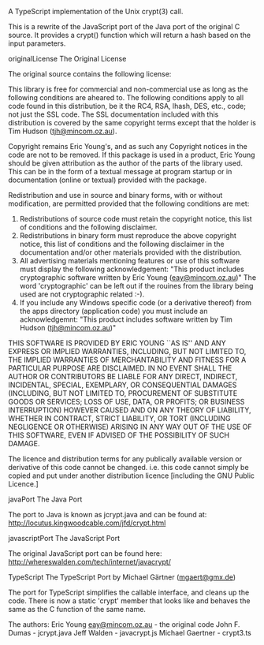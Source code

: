 A TypeScript implementation of the Unix crypt(3) call.

This is a rewrite of the JavaScript port of the Java port of the original C source. It provides a crypt() function which will return a hash based on the input parameters.

originalLicense The Original License

The original source contains the following license:

This library is free for commercial and non-commercial use as long as the following conditions are aheared to. The following conditions apply to all code found in this distribution, be it the RC4, RSA, lhash, DES, etc., code; not just the SSL code. The SSL documentation included with this distribution is covered by the same copyright terms except that the holder is Tim Hudson (tjh@mincom.oz.au).

Copyright remains Eric Young's, and as such any Copyright notices in the code are not to be removed. If this package is used in a product, Eric Young should be given attribution as the author of the parts of the library used. This can be in the form of a textual message at program startup or in documentation (online or textual) provided with the package.

Redistribution and use in source and binary forms, with or without modification, are permitted provided that the following conditions are met:
1. Redistributions of source code must retain the copyright
   notice, this list of conditions and the following disclaimer.
2. Redistributions in binary form must reproduce the above copyright
   notice, this list of conditions and the following disclaimer in the
   documentation and/or other materials provided with the distribution.
3. All advertising materials mentioning features or use of this software must display the following acknowledgement:
   "This product includes cryptographic software written by Eric Young (eay@mincom.oz.au)"
   The word 'cryptographic' can be left out if the rouines from the library being used are not cryptographic related :-).
4. If you include any Windows specific code (or a derivative thereof) from the apps directory (application code) you must include an acknowledgemnt:
   "This product includes software written by Tim Hudson (tjh@mincom.oz.au)"

THIS SOFTWARE IS PROVIDED BY ERIC YOUNG ``AS IS'' AND
ANY EXPRESS OR IMPLIED WARRANTIES, INCLUDING, BUT NOT LIMITED TO, THE
IMPLIED WARRANTIES OF MERCHANTABILITY AND FITNESS FOR A PARTICULAR PURPOSE
ARE DISCLAIMED.  IN NO EVENT SHALL THE AUTHOR OR CONTRIBUTORS BE LIABLE
FOR ANY DIRECT, INDIRECT, INCIDENTAL, SPECIAL, EXEMPLARY, OR CONSEQUENTIAL
DAMAGES (INCLUDING, BUT NOT LIMITED TO, PROCUREMENT OF SUBSTITUTE GOODS
OR SERVICES; LOSS OF USE, DATA, OR PROFITS; OR BUSINESS INTERRUPTION)
HOWEVER CAUSED AND ON ANY THEORY OF LIABILITY, WHETHER IN CONTRACT, STRICT
LIABILITY, OR TORT (INCLUDING NEGLIGENCE OR OTHERWISE) ARISING IN ANY WAY
OUT OF THE USE OF THIS SOFTWARE, EVEN IF ADVISED OF THE POSSIBILITY OF
SUCH DAMAGE.

The licence and distribution terms for any publically available version or derivative of this code cannot be changed. i.e. this code cannot simply be copied and put under another distribution licence
[including the GNU Public Licence.]
   
javaPort The Java Port

   The port to Java is known as jcrypt.java and can be found at:
   http://locutus.kingwoodcable.com/jfd/crypt.html
   
javascriptPort The JavaScript Port
   
   The original JavaScript port can be found here:
   http://whereswalden.com/tech/internet/javacrypt/

TypeScript The TypeScript Port by Michael Gärtner (mgaert@gmx.de)

   The port for TypeScript simplifies the callable interface, and cleans up the code.
   There is now a static 'crypt' member that looks like and behaves the same as the C function of the same name.

The authors:
   Eric Young <eay@mincom.oz.au> - the original code
   John F. Dumas - jcrypt.java
   Jeff Walden - javacrypt.js
   Michael Gaertner - crypt3.ts

